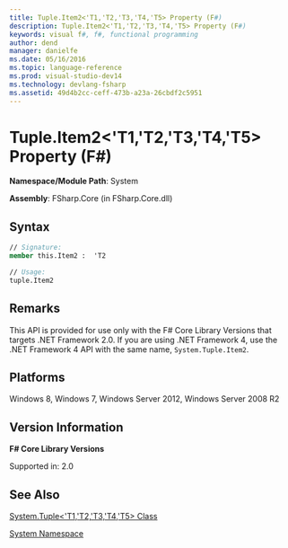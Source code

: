 ```yaml
---
title: Tuple.Item2<'T1,'T2,'T3,'T4,'T5> Property (F#)
description: Tuple.Item2<'T1,'T2,'T3,'T4,'T5> Property (F#)
keywords: visual f#, f#, functional programming
author: dend
manager: danielfe
ms.date: 05/16/2016
ms.topic: language-reference
ms.prod: visual-studio-dev14
ms.technology: devlang-fsharp
ms.assetid: 49d4b2cc-ceff-473b-a23a-26cbdf2c5951 
---
```


# Tuple.Item2<'T1,'T2,'T3,'T4,'T5> Property (F#)

**Namespace/Module Path**: System

**Assembly**: FSharp.Core (in FSharp.Core.dll)


## Syntax

```fsharp
// Signature:
member this.Item2 :  'T2

// Usage:
tuple.Item2
```

## Remarks
This API is provided for use only with the F# Core Library Versions that targets .NET Framework 2.0. If you are using .NET Framework 4, use the .NET Framework 4 API with the same name, `System.Tuple.Item2`.


## Platforms
Windows 8, Windows 7, Windows Server 2012, Windows Server 2008 R2


## Version Information
**F# Core Library Versions**

Supported in: 2.0




## See Also
[System.Tuple&#60;'T1,'T2,'T3,'T4,'T5&#62; Class](System.Tuple%5B%27T1%2C%27T2%2C%27T3%2C%27T4%2C%27T5%5D-Class-%5BFSharp%5D.md)

[System Namespace](System-Namespace-%5BFSharp%5D.md)

